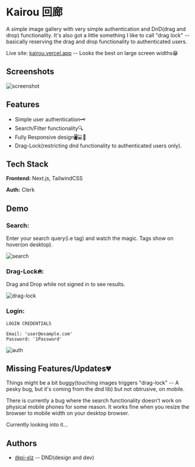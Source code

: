 
# Kairou 回廊

A simple image gallery with very simple authentication and DnD(drag and drop) functionality. It's also got a little something I like to call "drag lock" -- basically reserving the drag and drop functionality to authenticated users.


Live site: [kairou.vercel.app](https://kairou.vercel.app/) -- Looks the best on large screen widths😁


## Screenshots

![screenshot](https://github.com/pi-xlz/hng-int-tasks/assets/104459898/99e37d58-bd7d-4b5e-96c1-9b42eec25d33)




## Features

- Simple user authentication🗝
- Search/Filter functionality🔍
- Fully Responsive design🖥💻📱
- Drag-Lock(restricting dnd functionality to authenticated users only).


## Tech Stack

**Frontend:** Next.js, TailwindCSS

**Auth:** Clerk


## Demo

### Search:
Enter your search query(i.e tag) and watch the magic.
Tags show on hover(on desktop).

  ![search](https://github.com/pi-xlz/hng-int-tasks/assets/104459898/5a299f29-d662-41dd-a61b-b1830c8faf51)




### Drag-Lock🔥:
Drag and Drop while not signed in to see results.

   ![drag-lock](https://github.com/pi-xlz/hng-int-tasks/assets/104459898/69e9d110-0358-4cd2-90a7-77423a6ff8b3)



### Login:
```
LOGIN CREDENTIALS

Email: 'user@example.com'
Password: '1Password'
```

 ![auth](https://github.com/pi-xlz/hng-int-tasks/assets/104459898/42a58c0a-6ce9-460b-8aa7-22026e04057e)




## Missing Features/Updates💔

Things might be a bit buggy(touching images triggers "drag-lock" -- A pesky bug, but it's coming from the dnd lib) but not obtrusive, on mobile.

There is currently a bug where the search functionality doesn't work on physical mobile phones for some reason. It works fine when you resize the browser to mobile width on your desktop browser.

Currently looking into it...


## Authors

- [@pi-xlz](https://www.github.com/pi-xlz) -- DND(design and dev)


